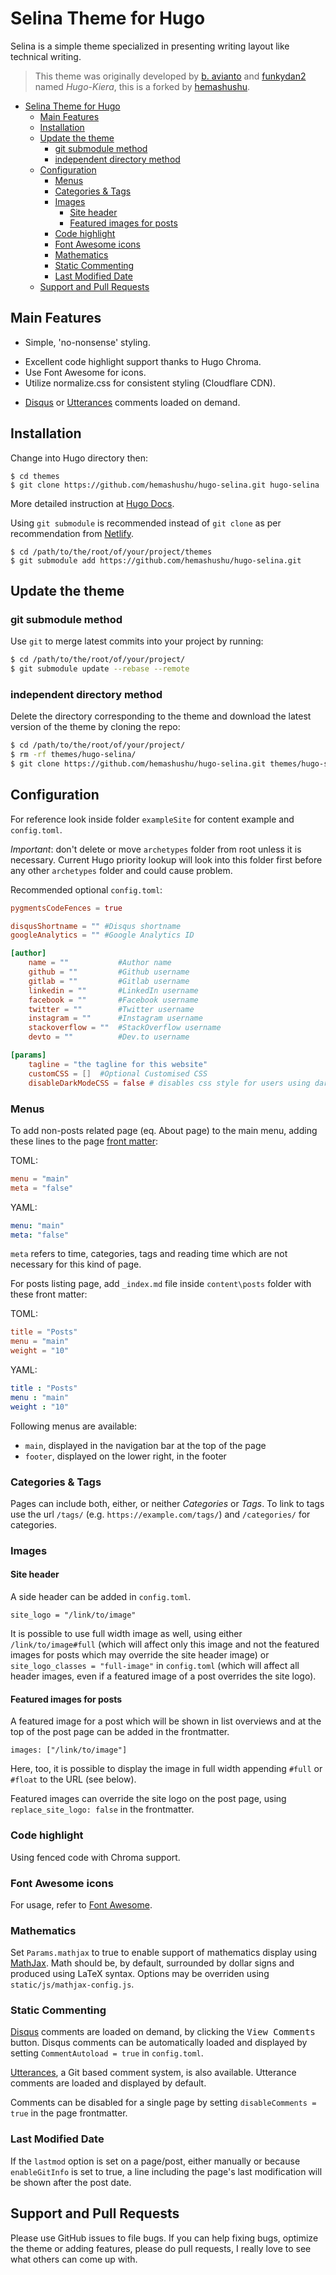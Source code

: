 # Selina Theme for Hugo

Selina is a simple theme specialized in presenting writing layout like technical writing.

> This theme was originally developed by [b. avianto](https://github.com/avianto/hugo-kiera) and [funkydan2](//github.com/funkydan2/) named _Hugo-Kiera_, this is a forked by [hemashushu](https://github.com/hemashushu/hugo-selina).

<!-- @import "[TOC]" {cmd="toc" depthFrom=1 depthTo=6 orderedList=false} -->

<!-- code_chunk_output -->

- [Selina Theme for Hugo](#selina-theme-for-hugo)
  - [Main Features](#main-features)
  - [Installation](#installation)
  - [Update the theme](#update-the-theme)
    - [git submodule method](#git-submodule-method)
    - [independent directory method](#independent-directory-method)
  - [Configuration](#configuration)
    - [Menus](#menus)
    - [Categories & Tags](#categories--tags)
    - [Images](#images)
      - [Site header](#site-header)
      - [Featured images for posts](#featured-images-for-posts)
    - [Code highlight](#code-highlight)
    - [Font Awesome icons](#font-awesome-icons)
    - [Mathematics](#mathematics)
    - [Static Commenting](#static-commenting)
    - [Last Modified Date](#last-modified-date)
  - [Support and Pull Requests](#support-and-pull-requests)

<!-- /code_chunk_output -->

## Main Features
- Simple, 'no-nonsense' styling.
<!-- - 4 image placements with `figure` support using shortcodes.
- (Optional) Feature images for posts and twiter cards. -->
- Excellent code highlight support thanks to Hugo Chroma.
- Use Font Awesome for icons.
- Utilize normalize.css for consistent styling (Cloudflare CDN).
<!-- - Use Google Fonts: Ruda (serif) and Roboto Slab (sans-serif). -->
- [Disqus](https://disqus.com) or [Utterances](https://utteranc.es) comments loaded on demand.
<!-- - Supports downloading extra [Google Fonts](https://fonts.google.com/). -->

## Installation

Change into Hugo directory then:

```console
$ cd themes
$ git clone https://github.com/hemashushu/hugo-selina.git hugo-selina
```

More detailed instruction at [Hugo Docs](https://gohugo.io/getting-started/).

Using `git submodule` is recommended instead of `git clone` as per recommendation from [Netlify](https://gohugo.io/hosting-and-deployment/hosting-on-netlify/#use-hugo-themes-with-netlify).

```console
$ cd /path/to/the/root/of/your/project/themes
$ git submodule add https://github.com/hemashushu/hugo-selina.git
```

## Update the theme

### git submodule method

Use `git` to merge latest commits into your project by running:

```bash
$ cd /path/to/the/root/of/your/project/
$ git submodule update --rebase --remote
```

### independent directory method

Delete the directory corresponding to the theme and download the latest version of the theme by cloning the repo:

```bash
$ cd /path/to/the/root/of/your/project/
$ rm -rf themes/hugo-selina/
$ git clone https://github.com/hemashushu/hugo-selina.git themes/hugo-selina/
```

## Configuration

For reference look inside folder `exampleSite` for content example and `config.toml`.

*Important*: don't delete or move `archetypes` folder from root unless it is necessary. Current Hugo priority lookup will look into this folder first before any other `archetypes` folder and could cause problem.

Recommended optional `config.toml`:

```toml
pygmentsCodeFences = true

disqusShortname = "" #Disqus shortname
googleAnalytics = "" #Google Analytics ID

[author]
    name = ""           #Author name
    github = ""         #Github username
    gitlab = ""         #Gitlab username
    linkedin = ""       #LinkedIn username
    facebook = ""       #Facebook username
    twitter = ""        #Twitter username
    instagram = ""      #Instagram username
    stackoverflow = ""  #StackOverflow username
    devto = ""          #Dev.to username

[params]
    tagline = "the tagline for this website"
    customCSS = []  #Optional Customised CSS
    disableDarkModeCSS = false # disables css style for users using dark-mode
```

### Menus

To add non-posts related page (eq. About page) to the main menu, adding these lines to the page [front matter](https://gohugo.io/content-management/front-matter/):

TOML:

```toml
menu = "main"
meta = "false"
```

YAML:

```yml
menu: "main"
meta: "false"
```

`meta` refers to time, categories, tags and reading time which are not necessary for this kind of page.

For posts listing page, add `_index.md` file inside `content\posts` folder with these front matter:

TOML:

```toml
title = "Posts"
menu = "main"
weight = "10"
```

YAML:

```yml
title : "Posts"
menu : "main"
weight : "10"
```

Following menus are available:

* `main`, displayed in the navigation bar at the top of the page
* `footer`, displayed on the lower right, in the footer

### Categories & Tags

Pages can include both, either, or neither *Categories* or *Tags*.
To link to tags use the url `/tags/` (e.g. `https://example.com/tags/`) and `/categories/` for categories.

### Images

#### Site header

A side header can be added in `config.toml`.

```
site_logo = "/link/to/image"
```

It is possible to use full width image as well, using either `/link/to/image#full` (which will affect only this image and
not the featured images for posts which may override the site header image) or `site_logo_classes = "full-image"` in `config.toml` (which
will affect all header images, even if a featured image of a post overrides the site logo).

#### Featured images for posts

A featured image for a post which will be shown in list overviews and at the top of the post page can be added in the frontmatter.

```
images: ["/link/to/image"]
```

Here, too, it is possible to display the image in full width appending `#full` or `#float` to the URL (see below).

Featured images can override the site logo on the post page, using `replace_site_logo: false` in the frontmatter.

### Code highlight

Using fenced code with Chroma support.

### Font Awesome icons

For usage, refer to [Font Awesome](https://fontawesome.com/).

### Mathematics

Set `Params.mathjax` to true to enable support of mathematics display using [MathJax](https://mathjax.org/).  Math should be, by default, surrounded by dollar signs and produced using LaTeX syntax.  Options may be overriden using `static/js/mathjax-config.js`.

### Static Commenting

[Disqus](https://disqus.com/) comments are loaded on demand, by clicking the <kbd>View Comments</kbd> button. Disqus comments can be automatically loaded and displayed by setting `CommentAutoload = true` in `config.toml`.

[Utterances](https://utteranc.es), a Git based comment system, is also available. Utterance comments are loaded and displayed by default.

Comments can be disabled for a single page by setting `disableComments = true` in the page frontmatter.

### Last Modified Date

If the `lastmod` option is set on a page/post, either manually or because `enableGitInfo` is set to true, a line including the page's last modification will be shown after the post date.

## Support and Pull Requests

Please use GitHub issues to file bugs. If you can help fixing bugs, optimize the theme or adding features, please do pull requests, I really love to see what others can come up with.
